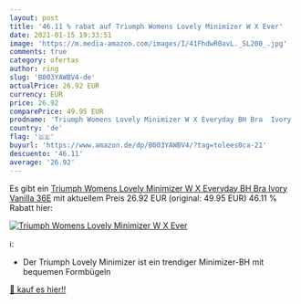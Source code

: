 ```yaml
---
layout: post
title: '46.11 % rabat auf Triumph Womens Lovely Minimizer W X Ever'
date: 2021-01-15 19:33:51
image: 'https://m.media-amazon.com/images/I/41FhdwR0avL._SL200_.jpg'
comments: true
category: ofertas
author: ring
slug: 'B003YAWBV4-de'
actualPrice: 26.92 EUR
currency: EUR
price: 26.92
comparePrice: 49.95 EUR
prodname: 'Triumph Womens Lovely Minimizer W X Everyday BH Bra  Ivory  Vanilla   36E'
country: 'de'
flag: '🇩🇪'
buyurl: 'https://www.amazon.de/dp/B003YAWBV4/?tag=tolees0ca-21'
descuento: '46.11'
average: '26.92'
---
```


Es gibt ein [Triumph Womens Lovely Minimizer W X Everyday BH Bra  Ivory  Vanilla   36E](https://www.amazon.de/dp/B003YAWBV4/?tag=tolees0ca-21) mit aktuellem Preis 26.92 EUR (original: 49.95 EUR) 46.11 % Rabatt hier:

[![Triumph Womens Lovely Minimizer W X Ever](https://m.media-amazon.com/images/I/41FhdwR0avL._SL200_.jpg)](https://www.amazon.de/dp/B003YAWBV4/?tag=tolees0ca-21)

ℹ️:

- Der Triumph Lovely Minimizer ist ein trendiger Minimizer-BH mit bequemen Formbügeln

[🛒 kauf es hier!!](https://www.amazon.de/dp/B003YAWBV4/?tag=tolees0ca-21)
